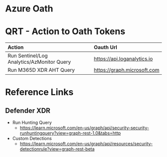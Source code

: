 # Azure Oath 

# QRT - Action to Oath Tokens 
| Action                                     | Oauth Url                   |
|:-------------------------------------------|:----------------------------|
| Run Sentinel/Log Analytics/AzMonitor Query | https://api.loganalytics.io |
| Run M365D XDR AHT Query                    | https://graph.microsoft.com |


# Reference Links
## Defender XDR
- Run Hunting Query
  - https://learn.microsoft.com/en-us/graph/api/security-security-runhuntingquery?view=graph-rest-1.0&tabs=http
- Custom Detections
  - https://learn.microsoft.com/en-us/graph/api/resources/security-detectionrule?view=graph-rest-beta
